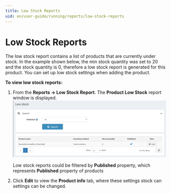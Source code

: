 ```yaml
---
title: Low Stock Reports
uid: en/user-guide/running/reports/low-stock-reports
---
```


# Low Stock Reports

The low stock report contains a list of products that are currently under stock. In the example shown below, the min stock quantity was set to 20 and the stock quantity is 0, therefore a low stock report is generated for this product. You can set up low stock settings when adding the product.

**To view low stock reports:**

1. From the **Reports → Low Stock Report**. The **Product Low Stock** report window is displayed. ![low-stock-reports](_static/low-stock-reports/low-stock-reports.png)

    Low stock reports could be filtered by **Published** property,  which represents **Published** property of products

1. Click **Edit** to view the **Product info** tab, where these settings stock can settings can be changed.
